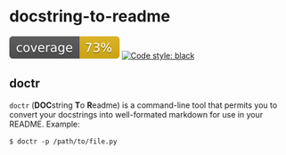 # docstring-to-readme
![coverage](images/coverage.svg)
[![Code style: black](https://img.shields.io/badge/code%20style-black-000000.svg)](https://github.com/psf/black)


## doctr
`doctr` (**DOC**string **T**o **R**eadme) is a command-line
tool that permits you to convert your docstrings into
well-formated markdown for use in your README. Example:

```
$ doctr -p /path/to/file.py
```